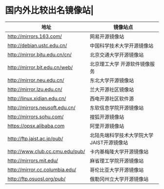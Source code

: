 # 国内外比较出名镜像站|

| 地址  |  镜像站点 |
| ------------- | ------------- |
| http://mirrors.163.com/ |网易开源镜像站|
| http://debian.ustc.edu.cn/ |中国科学技术大学开源镜像站|
| http://mirror.bjtu.edu.cn/cn/ |北京交通大学开源镜像站|
| http://mirror.bit.edu.cn/web/ |北京理工大学 开源软件镜像服务|
| http://mirror.neu.edu.cn/ |东北大学开源镜像站|
| http://mirror.lzu.edu.cn/ |兰大开源社区镜像站|
| http://linux.xidian.edu.cn/ |西电开源社区软件源|
| http://mirrors.neusoft.edu.cn/ |东软信息学院开源镜像站|
| http://mirrors.sohu.com/ |搜狐开源镜像站|
| https://opsx.alibaba.com |阿里开源镜像站|
| http://ftp.jaist.ac.jp/pub/ |北陆先端科学技术大学院大学JAIST开源镜像站|
| http://www.club.cc.cmu.edu/pub/ |卡内基梅隆大学开源镜像站|
| http://mirrors.mit.edu/ |麻省理工学院开源镜像站|
| http://mirror.cc.columbia.edu/ |哥伦比亚大学开源镜像站|
| http://ftp.osuosl.org/pub/ |俄勒冈州立大学开源镜像站|
